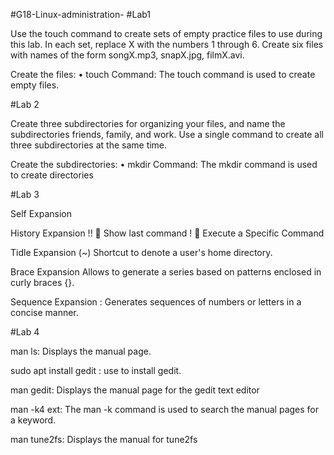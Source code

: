 #G18-Linux-administration-
#Lab1

Use the touch command to create sets of empty practice files to use during this lab. In each set, replace X with the numbers 1 through 6. Create six files with names of the form songX.mp3, snapX.jpg, filmX.avi.

Create the files: • touch Command: The touch command is used to create empty files.



#Lab 2

Create three subdirectories for organizing your files, and name the subdirectories friends, family, and work. Use a single command to create all three subdirectories at the same time.

Create the subdirectories: • mkdir Command: The mkdir command is used to create directories



#Lab 3

Self Expansion

History Expansion !!  Show last command !  Execute a Specific Command

Tidle Expansion (~) Shortcut to denote a user's home directory.

Brace Expansion Allows to generate a series based on patterns enclosed in curly braces {}.

Sequence Expansion : Generates sequences of numbers or letters in a concise manner.



#Lab 4

man ls: Displays the manual page.



sudo apt install gedit : use to install gedit.



man gedit: Displays the manual page for the gedit text editor



man -k4 ext: The man -k command is used to search the manual pages for a keyword.



man tune2fs: Displays the manual for tune2fs
